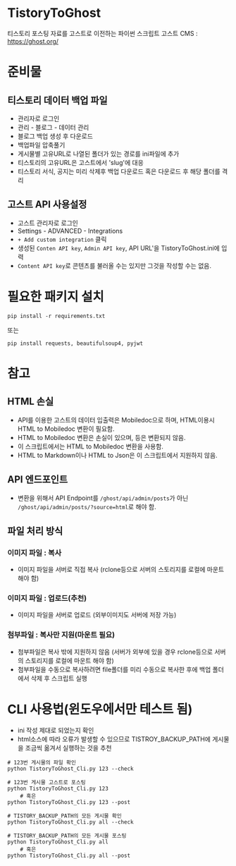 # TistoryToGhost
티스토리 포스팅 자료를 고스트로 이전하는 파이썬 스크립트
고스트 CMS : https://ghost.org/

# 준비물
## 티스토리 데이터 백업 파일
- 관리자로 로그인
- 관리 - 블로그 - 데이터 관리
- 블로그 백업 생성 후 다운로드
- 백업파일 압축풀기
- 게시물별 고유URL로 나열된 폴더가 있는 경로를 ini파일에 추가
- 티스토리의 고유URL은 고스트에서 'slug'에 대응
- 티스토리 서식, 공지는 미리 삭제후 백업 다운로드 혹은 다운로드 후 해당 폴더를 격리

## 고스트 API 사용설정
- 고스트 관리자로 로그인
- Settings - ADVANCED - Integrations
- `+ Add custom integration` 클릭
- 생성된 `Conten API key`, `Admin API key`, API URL'을 TistoryToGhost.ini에 입력
- `Content API key`로 콘텐츠를 불러올 수는 있지만 그것을 작성할 수는 없음.


# 필요한 패키지 설치
```
pip install -r requirements.txt
```
또는
```
pip install requests, beautifulsoup4, pyjwt
```

# 참고
## HTML 손실
- API를 이용한 고스트의 데이터 입출력은 Mobiledoc으로 하며, HTML이용시 HTML  to Mobiledoc 변환이 필요함.
- HTML to Mobiledoc 변환은 손실이 있으며, <script></script>등은 변환되지 않음.
- 이 스크립트에서는 HTML to Mobiledoc 변환을 사용함.
- HTML to Markdown이나 HTML to Json은 이 스크립트에서 지원하지 않음.

## API 엔드포인트
- 변환을 위해서 API Endpoint를 `/ghost/api/admin/posts`가 아닌 `/ghost/api/admin/posts/?source=html`로 해야 함.

## 파일 처리 방식
### 이미지 파일 : 복사
- 이미지 파일을 서버로 직접 복사 (rclone등으로 서버의 스토리지를 로컬에 마운트 해야 함)

### 이미지 파일 : 업로드(추천)
- 이미지 파일을 서버로 업로드 (외부이미지도 서버에 저장 가능)

### 첨부파일 : 복사만 지원(마운트 필요)
- 첨부파일은 복사 밖에 지원하지 않음 (서버가 외부에 있을 경우 rclone등으로 서버의 스토리지를 로컬에 마운트 해야 함)
- 첨부파일을 수동으로 복사하려면 file폴더를 미리 수동으로 복사한 후에 백업 폴더에서 삭제 후 스크립트 실행

# CLI 사용법(윈도우에서만 테스트 됨)
- ini 작성 제대로 되었는지 확인
- html소스에 따라 오류가 발생할 수 있으므로 TISTROY_BACKUP_PATH에 게시물을 조금씩 옮겨서 실행하는 것을 추천

```
# 123번 게시물의 파일 확인
python TistoryToGhost_Cli.py 123 --check

# 123번 게시물 고스트로 포스팅
python TistoryToGhost_Cli.py 123
    # 혹은
python TistoryToGhost_Cli.py 123 --post

# TISTORY_BACKUP_PATH의 모든 게시물 확인
python TistoryToGhost_Cli.py all --check

# TISTORY_BACKUP_PATH의 모든 게시물 포스팅
python TistoryToGhost_Cli.py all
    # 혹은
python TistoryToGhost_Cli.py all --post

```